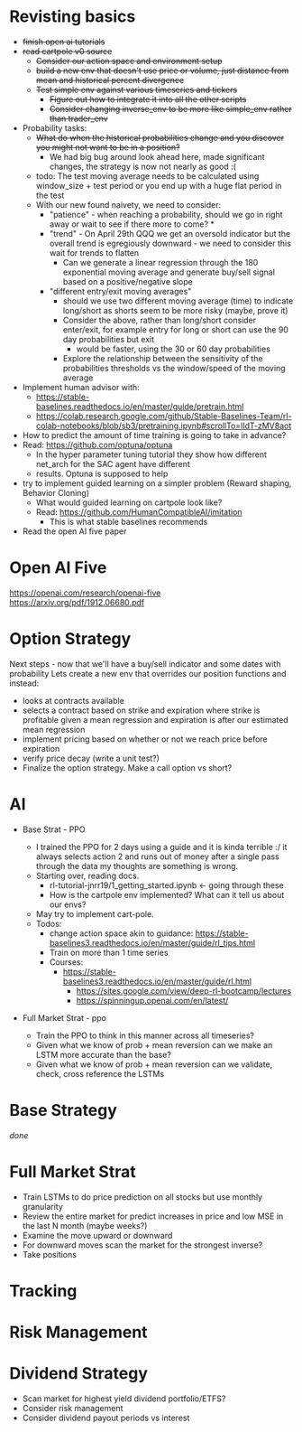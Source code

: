 # Revisting basics

* ~~finish open ai tutorials~~
* ~~read cartpole v0 source~~
  * ~~Consider our action space and environment setup~~
  * ~~build a new env that doesn't use price or volume, just distance from mean and historical percent divergence~~
  * ~~Test simple env against various timeseries and tickers~~
    * ~~Figure out how to integrate it into all the other scripts~~
    * ~~Consider changing inverse_env to be more like simple_env rather than trader_env~~
* Probability tasks: 
  * ~~What do when the historical probabilities change and you discover you might not want to be in a position?~~
    * We had big bug around look ahead here, made significant changes, the strategy is now not nearly as good :(
  * todo: The test moving average needs to be calculated using window_size + test period or you end up with a huge flat period in the test
  * With our new found naivety, we need to consider:
    * "patience" - when reaching a probability, should we go in right away or wait to see if there more to come?
      * 
    * "trend" - On April 29th QQQ we get an oversold indicator but the overall trend is egregiously downward - we need to consider this wait for trends to flatten
      * Can we generate a linear regression through the 180 exponential moving average and generate buy/sell signal based on a positive/negative slope
    * "different entry/exit moving averages"
      * should we use two different moving average (time) to indicate long/short as shorts seem to be more risky (maybe, prove it)
      * Consider the above, rather than long/short consider enter/exit, for example entry for long or short can use the 90 day probabilities but exit
        * would be faster, using the 30 or 60 day probabilities
      * Explore the relationship between the sensitivity of the probabilities thresholds vs the window/speed of the moving average
* Implement human advisor with: 
  * https://stable-baselines.readthedocs.io/en/master/guide/pretrain.html
  * https://colab.research.google.com/github/Stable-Baselines-Team/rl-colab-notebooks/blob/sb3/pretraining.ipynb#scrollTo=lIdT-zMV8aot
* How to predict the amount of time training is going to take in advance?
* Read: https://github.com/optuna/optuna
  * In the hyper parameter tuning tutorial they show how different net_arch for the SAC agent have different
  * results. Optuna is supposed to help
* try to implement guided learning on a simpler problem (Reward shaping, Behavior Cloning)
  * What would guided learning on cartpole look like?
  * Read: https://github.com/HumanCompatibleAI/imitation
    * This is what stable baselines recommends 
* Read the open AI five paper

# Open AI Five

https://openai.com/research/openai-five
https://arxiv.org/pdf/1912.06680.pdf

# Option Strategy

Next steps - now that we'll have a buy/sell indicator and some dates with probability
Lets create a new env that overrides our position functions and instead:
* looks at contracts available 
* selects a contract based on strike and expiration where strike is profitable given a mean regression and expiration is after our estimated mean regression
* implement pricing based on whether or not we reach price before expiration
* verify price decay (write a unit test?)
* Finalize the option strategy. Make a call option vs short?

# AI

* Base Strat - PPO
  * I trained the PPO for 2 days using a guide and it is kinda terrible :/ it always selects action 2 and runs out of money after a single pass through the data
my thoughts are something is wrong.
  * Starting over, reading docs.
    * rl-tutorial-jnrr19/1_getting_started.ipynb <- going through these
    * How is the cartpole env implemented? What can it tell us about our envs?
  * May try to implement cart-pole. 
  * Todos:
    * change action space akin to guidance: https://stable-baselines3.readthedocs.io/en/master/guide/rl_tips.html
    * Train on more than 1 time series
    * Courses: 
      * https://stable-baselines3.readthedocs.io/en/master/guide/rl.html
        * https://sites.google.com/view/deep-rl-bootcamp/lectures
        * https://spinningup.openai.com/en/latest/

* Full Market Strat -  ppo
  * Train the PPO to think in this manner across all timeseries?
  * Given what we know of prob + mean reversion can we make an LSTM more accurate than the base?
  * Given what we know of prob + mean reversion can we validate, check, cross reference the LSTMs

# Base Strategy
*done*

# Full Market Strat

  * Train LSTMs to do price prediction on all stocks but use monthly granularity
  * Review the entire market for predict increases in price and low MSE in the last N month (maybe weeks?)
  * Examine the move upward or downward
  * For downward moves scan the market for the strongest inverse?
  * Take positions


# Tracking


# Risk Management



# Dividend Strategy

* Scan market for highest yield dividend portfolio/ETFS?
* Consider risk management
* Consider dividend payout periods vs interest